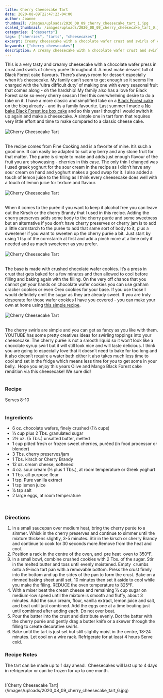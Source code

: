 ```yaml
---
title: Cherry Cheesecake Tart
date: 2020-08-09T22:47:23-04:00
author: Joanne
thumbnail: /images/uploads/2020_08_09_cherry_cheesecake_tart_1.jpg
scaled_thumbnail: /images/uploads/2020_08_09_cherry_cheesecake_tart_0.jpg
categories: ["desserts"]
tags: ["cherries", "tarts", "cheesecakes"]
excerpt: Creamy cheesecake with a chocolate wafer crust and swirls of cherry purée 
keywords: ["cherry cheesecakes"]
description: A creamy cheesecake with a chocolate wafer crust and swirls of cherry purée 
---
```


This is a very tasty and creamy cheesecake with a chocolate wafer press in crust and swirls of cherry purée throughout it. A must make dessert full of Black Forest cake flavours. There’s always room for dessert especially when it’s cheesecake. My family can’t seem to get enough so it seems I’m charged with the ‘ultra difficult duty’ of making one with every seasonal fruit that comes along - oh the hardship! My family also has a love for Black Forest cake so every cherry season I feel this overwhelming desire to do a take on it. I have a more classic and simplified take on a [Black Forest cake](https://www.oliveandmango.com/black-forest-cake/) on the blog already - and its a family favourite. Last summer I made a [No bake Black Forest ice box cake](https://www.oliveandmango.com/no-bake-black-forest-icebox-cake/) and so this year I thought I would switch it up again and make a cheesecake. A simple one in tart form that requires very little effort and time to make compared to a classic cheese cake. 
</br>
</br>
![Cherry Cheesecake Tart](/images/uploads/2020_08_09_cherry_cheesecake_tart_2.jpg)
</br>
</br>

The recipe comes from Fine Cooking and is a favorite of mine. It’s such a good one. It can easily be adapted to suit any berry and any stone fruit for that matter. The purée is simple to make and adds just enough flavour of the fruit you are showcasing - cherries in this case. The only thin I changed was I used greek yoghurt for the sour cream in the recipe as I didn’t have any sour cream on hand and yoghurt makes a good swap for it. I also added a touch of lemon juice to the filling as I think every cheesecake does well with a touch of lemon juice for texture and flavour. 
</br>
</br>
![Cherry Cheesecake Tart](/images/uploads/2020_08_09_cherry_cheesecake_tart_3.jpg)
</br>
</br>

When it comes to the purée if you want to keep it alcohol free you can leave out the Kirsch or the cherry Brandy that I used in this recipe. Adding the cherry preserves adds some body to the cherry purée and some sweetness but an alternative if you don’t have cherry preserves or cherry jam is to add a little cornstarch to the purée to add that same sort of body to it, plus a sweetener if you want to sweeten up the cherry purée a bit. Just start by using 1 tsp of the cornstarch at first and add a pinch more at a time only if needed and as much sweetener as you prefer. 
</br>
</br>
![Cherry Cheesecake Tart](/images/uploads/2020_08_09_cherry_cheesecake_tart_4.jpg)
</br>
</br>

The base is made with crushed chocolate wafer cookies. It’s a press in crust that gets baked for a few minutes and then allowed to cool before filling and baking again with the filling. On the very off chance that you cannot get your hands on chocolate wafer cookies you can use graham cracker cookies or even Oreo cookies for your base. If you use those I would definitely omit the sugar as they are already sweet. If you are truly desperate for those wafer cookies I have you covered - you can make your own at home using [this simple recipe](https://www.oliveandmango.com/chocolate-banoffee-pie/). 
</br>
</br>
![Cherry Cheesecake Tart](/images/uploads/2020_08_09_cherry_cheesecake_tart_5.jpg)
</br>
</br>

The cherry swirls are simple and you can get as fancy as you like with them. YOUTUBE has some pretty creatives ideas for swirling toppings into your cheesecake. The cherry purée is not a smooth liquid so it won’t look like a chocolate syrup swirl but it will still look nice and will taste delicious. I think you are going to especially love that it doesn’t need to bake for too long and it also doesn’t require a water bath either it also takes much less time to cool and set in the fridge which means less time for you to get some in your belly.  Hope you enjoy this years Olive and Mango Black Forest cake rendition via this cheesecake! We sure did! 
</br>
</br>

### Recipe
Serves 8-10 
</br>
</br>

### Ingredients

* <span itemprop="recipeIngredient">6 oz. chocolate wafers, finely crushed (1&frac12; cups) </span>
* <span itemprop="recipeIngredient">&frac13; cup plus 2 Tbs. granulated sugar</span>
* <span itemprop="recipeIngredient">2&frac12; oz. (5 Tbs.) unsalted butter, melted</span>
* <span itemprop="recipeIngredient">1 cup pitted fresh or frozen sweet cherries, puréed (in food processor or blender)</span>
* <span itemprop="recipeIngredient">3 Tbs. cherry preserves/jam</span>
* <span itemprop="recipeIngredient">1 Tbs. kirsch or Cherry Brandy </span>
* <span itemprop="recipeIngredient">12 oz. cream cheese, softened</span>
* <span itemprop="recipeIngredient">4 oz. sour cream (&frac13; plus 1 Tbs.), at room temperature or Greek yoghurt </span>
* <span itemprop="recipeIngredient">1 Tbs. all-purpose flour</span>
* <span itemprop="recipeIngredient">1 tsp. Pure vanilla extract</span>
* <span itemprop="recipeIngredient">1 tsp lemon juice </span>
* <span itemprop="recipeIngredient">&frac14; tsp salt</span>
* <span itemprop="recipeIngredient">2 large eggs, at room temperature</span>
</br>

### Directions

1. In a small saucepan over medium heat, bring the cherry purée to a simmer. Whisk in the cherry preserves and continue to simmer until the mixture thickens slightly, 3-5 minutes. Stir in the kirsch or cherry Brandy and continue to cook for 30 seconds more.Remove from the heat and cool.
2. Position a rack in the centre of the oven, and  pre heat  oven to 350°F.
3. In a small bowl, combine crushed cookies with 2 Tbs. of the sugar. Stir in the melted butter and toss until evenly moistened. Empty  crumbs onto a 9-inch tart pan with a removable bottom. Press the crust firmly into the bottom and up the sides of the pan to form the crust. Bake on a rimmed baking sheet until set, 10 minutes then set it aside to cool while you make the filing. REDUCE the oven temperature to 325°F.
4. With a mixer beat the cream cheese and remaining &frac13; cup sugar on medium-low speed until the mixture is smooth and fluffy, about 3 minutes. Add the sour cream, flour, vanilla extract, lemon juice and salt, and beat until just combined. Add the eggs one at a time beating just until combined after adding each. Do not over beat. 
5. Pour the batter into the crust and distribute evenly. Dot the batter with the cherry purée and gently drag a butter knife or a skewer through the filling to create decorative swirls.
6. Bake until the tart is just set but still slightly moist in the centre, 18-24 minutes. Let cool on a wire rack. Refrigerate for at least 4 hours Serve cold. 

### Recipe Notes

The tart can be made up to 1 day ahead.  Cheesecakes will last up to 4 days in refrigerator or can be frozen for up to one month.

</br>
![Cherry Cheesecake Tart](/images/uploads/2020_08_09_cherry_cheesecake_tart_6.jpg)